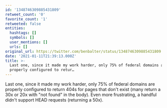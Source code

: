 ```yaml
---
id: '1348746309885431809'
retweet_count: '0'
favorite_count: '1'
retweeted: false
entities:
  hashtags: []
  symbols: []
  user_mentions: []
  urls: []
original_url: https://twitter.com/benbalter/status/1348746309885431809
date: '2021-01-11T21:39:13.000Z'
title: >-
  Last one, since it made my work harder, only 75% of federal domains are
  properly configured to retur…
---
```


Last one, since it made my work harder, only 75% of federal domains are properly configured to return 404s for pages that don't exist (many return a 30x or 20x with "not found" in the body). Even more frustrating, a handful didn't support HEAD requests (returning a 50x).